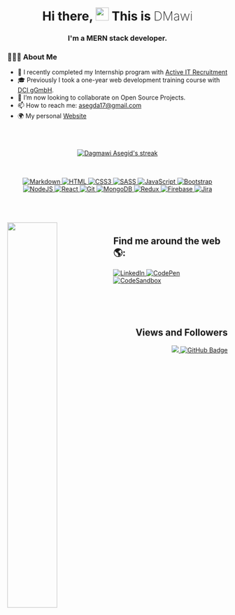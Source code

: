 <h1 align="center" >
    <span>Hi there,</span>
    <img src="https://raw.githubusercontent.com/MartinHeinz/MartinHeinz/master/wave.gif" width="30px"> 
    <span>This is</span> 
    <span style="font-weight: 200">DMawi</span>
</h1>

<h3 align="center" >I'm a MERN stack developer.</h3>

### 🙋🏾‍♂️ About Me

-   💼 I recently completed my Internship program with [Active IT Recruitment](https://github.com/Active-IT-Recruitment)
-   🎓 Previously I took a one-year web development training course with [DCI gGmbH](https://github.com/DigitalCareerInstitute).
-   👯 I’m now looking to collaborate on Open Source Projects.
-   📫 How to reach me: asegda17@gmail.com
-   🌍 My personal [Website](www.mawi.me)

<br/>
<br/>

<p align="center">
    <a href="https://github.com/DMawi17/github-readme-streak-stats">
        <img title="🔥 Get streak stats for your profile at git.io/streak-stats" 
             alt="Dagmawi Asegid's streak" 
             src="http://github-readme-streak-stats.herokuapp.com?user=DMawi17&theme=neon-dark&hide_border=true&date_format=j%20M%5B%20Y%5D"/>
    </a>
</p>

<br/>
<br/>

<div align="center">
<a href="https://www.markdownguide.org">
        <img src="https://img.shields.io/badge/markdown-%23000000.svg?style=for-the-badge&logo=markdown&logoColor=white" 
             alt="Markdown">
</a>
<a href="https://developer.mozilla.org/de/docs/Web/HTML">
        <img src="https://img.shields.io/badge/html5-%23E34F26.svg?style=for-the-badge&logo=html5&logoColor=white" 
             alt="HTML">
</a>
<a href="https://www.w3.org/Style/CSS/">
        <img src="https://img.shields.io/badge/css3-%231572B6.svg?style=for-the-badge&logo=css3&logoColor=white" 
             alt="CSS3">
</a>
<a href="https://sass-lang.com">
        <img src="https://img.shields.io/badge/SASS-hotpink.svg?style=for-the-badge&logo=SASS&logoColor=white" 
             alt="SASS">
</a>
<a href="https://www.javascript.com">
        <img src="https://img.shields.io/badge/javascript-%23323330.svg?style=for-the-badge&logo=javascript&logoColor=%23F7DF1E" 
             alt="JavaScript">
</a>
<a href="https://getbootstrap.com">
        <img src="https://img.shields.io/badge/bootstrap-%23563D7C.svg?style=for-the-badge&logo=bootstrap&logoColor=white" 
             alt="Bootstrap">
</a>
<a href="https://nodejs.org/en/">
        <img src="https://img.shields.io/badge/node.js-6DA55F?style=for-the-badge&logo=node.js&logoColor=white" 
             alt="NodeJS">
</a>
<a href="https://reactjs.org">
        <img src="https://img.shields.io/badge/react-%2320232a.svg?style=for-the-badge&logo=react&logoColor=%2361DAFB" 
             alt="React">
</a>
<a href="https://git-scm.com">
        <img src="https://img.shields.io/badge/git-%23F05033.svg?style=for-the-badge&logo=git&logoColor=white" 
             alt="Git">
</a>
<a href="https://www.mongodb.com">
        <img src="https://img.shields.io/badge/MongoDB-%234ea94b.svg?style=for-the-badge&logo=mongodb&logoColor=white" 
             alt="MongoDB">
</a>
<a href="https://redux.js.org">
        <img src="https://img.shields.io/badge/redux-%23593d88.svg?style=for-the-badge&logo=redux&logoColor=white" 
             alt="Redux">
</a>
<a href="https://firebase.google.com">
        <img src="https://img.shields.io/badge/firebase-%23039BE5.svg?style=for-the-badge&logo=firebase" 
             alt="Firebase">
</a>
<a href="https://www.atlassian.com/software/jira">
        <img src="https://img.shields.io/badge/jira-%230A0FFF.svg?style=for-the-badge&logo=jira&logoColor=white" 
             alt="Jira">
</a>
</div>

<br/>
<br/>
<br/>
<br/>

  <img align="left" width="47.5%" src="https://github-readme-stats.vercel.app/api?username=DMawi17&show_icons=true&theme=radical&hide_border=true" />


## Find me around the web 🌎:

<a href="https://www.linkedin.com/in/dmawi17/">
        <img src="https://img.shields.io/badge/linkedin-%230077B5.svg?style=for-the-badge&logo=linkedin&logoColor=white" 
             alt="LinkedIn">
</a>

<a href="https://codepen.io/dmawi17/pens/public">
        <img src="https://img.shields.io/badge/CodePen-white?style=for-the-badge&logo=codepen&logoColor=black" 
             alt="CodePen">
</a>
<a href="https://codesandbox.io/u/DMawi17">
        <img src="https://img.shields.io/badge/Codesandbox-040404?style=for-the-badge&logo=codesandbox&logoColor=DBDBDB" 
             alt="CodeSandbox">
</a>

<br/>
<br/>
<br/>
<br/>
<br/>

<h2 align="right">Views and Followers</h2>
<p align="right">
    <a href="https://github.com/Meghna-DAS/github-profile-views-counter">
        <img src="https://komarev.com/ghpvc/?username=SubhamRaoniar28">
    </a>
    <a href="https://github.com/DMawi17?tab=followers">
        <img src="https://img.shields.io/github/followers/DMawi17?label=Followers&style=social" 
             alt="GitHub Badge">
    </a>
</p>
